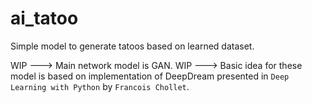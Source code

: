 # ai_tatoo
Simple model to generate tatoos based on learned dataset.

WIP ---> Main network model is GAN.
WIP ---> Basic idea for these model is based on implementation of DeepDream presented in `Deep Learning with Python` by `Francois Chollet`.
